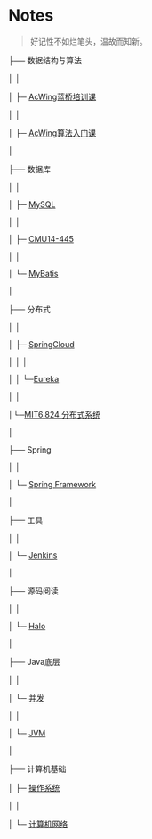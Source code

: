 # Notes

>  好记性不如烂笔头，温故而知新。



├── 数据结构与算法

│ │

│ ├─ [AcWing蓝桥培训课](/notes/数据结构与算法/AcWing蓝桥培训课.md)

│ │

│ ├─ [AcWing算法入门课](/notes/数据结构与算法/AcWing算法入门课.md)

│

├── 数据库

│ │

│ ├─ [MySQL](/notes/数据库/MySQL.md)

│ │

│ ├─ [CMU14-445](/notes/数据库/15445.md)

│ │

│ └─ [MyBatis](/notes/数据库/MyBatis)

│

├── 分布式

│ │

│ ├─ [SpringCloud](/notes/分布式/springcloud.md)

│ │ │

│ │ └─[Eureka](/notes/分布式/SpringCloud/eureka.md)

│ │

│└─[MIT6.824 分布式系统](/notes/分布式/6.824.md)

│

├── Spring

│ │

│ └─ [Spring Framework](/notes/Spring/Framework.md)

│

├── 工具

│ │

│ └─ [Jenkins](/notes/工具/jenkins/Jenkins)

│

├── 源码阅读

│ │

│ └─ [Halo](/notes/源码阅读/Halo)

│

├── Java底层

│ │

│ └─ [并发](/notes/Java底层/Thread)

│ │

│ └─ [JVM](/notes/Java底层/JVM)

│ 

├── 计算机基础

│  ├─  [操作系统](/notes/计算机基础/操作系统)

│ │

│  └─ [计算机网络](/notes/计算机基础/计算机网络)

